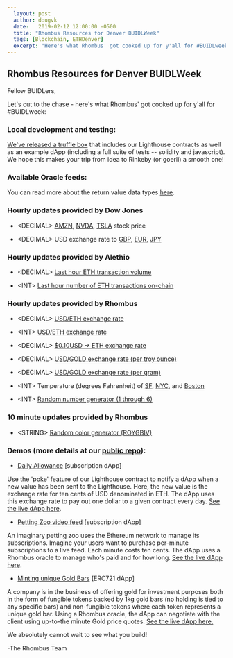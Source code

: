 ```yaml
---
  layout: post
  author: dougvk
  date:   2019-02-12 12:00:00 -0500
  title: "Rhombus Resources for Denver BUIDLWeek"
  tags: [Blockchain, ETHDenver]
  excerpt: "Here's what Rhombus' got cooked up for y'all for #BUIDLweek"
---
```


Rhombus Resources for Denver BUIDLWeek
--------------------------------------

Fellow BUIDLers,

Let's cut to the chase - here's what Rhombus' got cooked up for y'all for #BUIDLweek:

### Local development and testing:

[We've released a truffle box](https://github.com/RhombusNetwork/lighthouse-local) that includes our Lighthouse contracts as well as an example dApp (including a full suite of tests -- solidity and javascript). We hope this makes your trip from idea to Rinkeby (or goerli) a smooth one!

### Available Oracle feeds:

You can read more about the return value data types [here](https://github.com/RhombusNetwork/rhombus-public/blob/master/readme.md#possible-data-types).

### Hourly updates provided by Dow Jones

-   \<DECIMAL> [AMZN](https://rinkeby.etherscan.io/address/0x0dc46Ead780eE9D432477255D695C249fDa7A566), [NVDA](https://rinkeby.etherscan.io/address/0x114C97deD229F8390fB0900e3D98dDe57aBa01d2), [TSLA](https://rinkeby.etherscan.io/address/0x6C7a951d27B0fCdcE217d621c5CeE74DAF5d6b28) stock price

-   \<DECIMAL> USD exchange rate to [GBP](https://rinkeby.etherscan.io/address/0x15d1857D57735aBD48C50E5c7a54d0aCBfB88B13), [EUR](https://rinkeby.etherscan.io/address/0x383B502E0DC5f608BC4573fB6fF40bf4aed4fD3f), [JPY](https://rinkeby.etherscan.io/address/0x47868830Fe135AE4795173fd9255EEd0AED1b7Cd)

### Hourly updates provided by Alethio

-   \<DECIMAL> [Last hour ETH transaction volume](https://rinkeby.etherscan.io/address/0x5d8dca07D30dC77ac1B3BBF6bC639A0335658166)

-   \<INT> [Last hour number of ETH transactions on-chain](https://rinkeby.etherscan.io/address/0xED11119559EBe416d2637f1656ba77d9cE885C06)

### Hourly updates provided by Rhombus

-   \<DECIMAL> [USD/ETH exchange rate](https://rinkeby.etherscan.io/address/0x9aED5cA00A44682cDC488b7778728a728717f7e3)

-   \<INT> [USD/ETH exchange rate](https://rinkeby.etherscan.io/address/0x6C5F72e1A3C5E5e384AB66CFb7A4D628895c2eBA)

-   \<DECIMAL> [$0.10USD -> ETH exchange rate](https://rinkeby.etherscan.io/address/0x566c3d00f4de34cce6f1452f4bb6c189801ba309)

-   \<DECIMAL> [USD/GOLD exchange rate (per troy ounce)](https://rinkeby.etherscan.io/address/0xe93ab27a89a415124c680906f00bca3c228891ab)

-   \<DECIMAL> [USD/GOLD exchange rate (per gram)](https://rinkeby.etherscan.io/address/0xEa648fd60D6499C25AA7c7E4657EC318E9C79298)

-   \<INT> Temperature (degrees Fahrenheit) of [SF](https://rinkeby.etherscan.io/address/0x1aB68d567813929C5dC220Ceee4DFe0C9D11BC8f), [NYC](https://rinkeby.etherscan.io/address/0x8033325A4f86AE2bA59F24ebc594129FA514E4A5), and [Boston](https://rinkeby.etherscan.io/address/0x70Df6230cEB03Ee597Df78e9896988122f25f0dE)

-   \<INT> [Random number generator (1 through 6)](https://rinkeby.etherscan.io/address/0x613d2159db9ca2fbb15670286900ad6c1c79cc9a)

### 10 minute updates provided by Rhombus

-   \<STRING> [Random color generator (ROYGBIV)](https://rinkeby.etherscan.io/address/0x46b0EA3449C3D583c82A19028C35B36357dD2E2B)

### Demos (more details at our [public repo](https://github.com/RhombusNetwork/rhombus-public)):

-   [Daily Allowance](https://github.com/RhombusNetwork/rhombus-public/tree/master/DailyAllowance) [subscription dApp]

Use the 'poke' feature of our Lighthouse contract to notify a dApp when a new value has been sent to the Lighthouse. Here, the new value is the exchange rate for ten cents of USD denominated in ETH. The dApp uses this exchange rate to pay out one dollar to a given contract every day. [See the live dApp here](https://rinkeby.etherscan.io/address/0x569702e8f49d802a8816726491a3a9070a001d03#code).

-   [Petting Zoo video feed](https://github.com/RhombusNetwork/rhombus-public/tree/master/TenCentsAMinute) [subscription dApp]

An imaginary petting zoo uses the Ethereum network to manage its subscriptions. Imagine your users want to purchase per-minute subscriptions to a live feed. Each minute costs ten cents. The dApp uses a Rhombus oracle to manage who's paid and for how long. [See the live dApp here](https://rinkeby.etherscan.io/address/0x16cba6226f0a888d4d9478977df98a3fd0041f58#code).

-   [Minting unique Gold Bars](https://github.com/RhombusNetwork/rhombus-public/tree/master/barShop) [ERC721 dApp]

A company is in the business of offering gold for investment purposes both in the form of fungible tokens backed by 1kg gold bars (no holding is tied to any specific bars) and non-fungible tokens where each token represents a unique gold bar. Using a Rhombus oracle, the dApp can negotiate with the client using up-to-the minute Gold price quotes. [See the live dApp here.](https://rinkeby.etherscan.io/address/0x16d5d4e29be197ef1f7ac414e59833edc240bdc8#code)

We absolutely cannot wait to see what you build!

-The Rhombus Team
